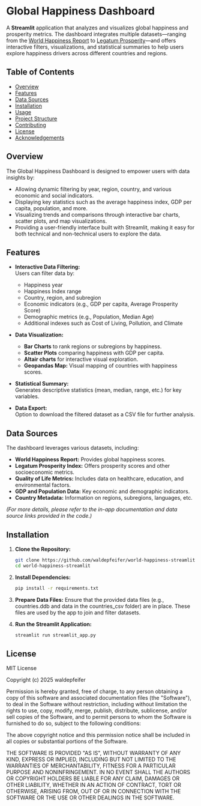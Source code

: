 # Global Happiness Dashboard

A **Streamlit** application that analyzes and visualizes global happiness and prosperity metrics. The dashboard integrates multiple datasets—ranging from the [World Happiness Report](https://worldhappiness.report/) to [Legatum Prosperity](https://index.prosperity.com/)—and offers interactive filters, visualizations, and statistical summaries to help users explore happiness drivers across different countries and regions.

## Table of Contents

- [Overview](#overview)
- [Features](#features)
- [Data Sources](#data-sources)
- [Installation](#installation)
- [Usage](#usage)
- [Project Structure](#project-structure)
- [Contributing](#contributing)
- [License](#license)
- [Acknowledgements](#acknowledgements)

## Overview

The Global Happiness Dashboard is designed to empower users with data insights by:
- Allowing dynamic filtering by year, region, country, and various economic and social indicators.
- Displaying key statistics such as the average happiness index, GDP per capita, population, and more.
- Visualizing trends and comparisons through interactive bar charts, scatter plots, and map visualizations.
- Providing a user-friendly interface built with Streamlit, making it easy for both technical and non-technical users to explore the data.

## Features

- **Interactive Data Filtering:**  
  Users can filter data by:
  - Happiness year
  - Happiness Index range
  - Country, region, and subregion
  - Economic indicators (e.g., GDP per capita, Average Prosperity Score)
  - Demographic metrics (e.g., Population, Median Age)
  - Additional indexes such as Cost of Living, Pollution, and Climate

- **Data Visualization:**  
  - **Bar Charts** to rank regions or subregions by happiness.
  - **Scatter Plots** comparing happiness with GDP per capita.
  - **Altair charts** for interactive visual exploration.
  - **Geopandas Map:** Visual mapping of countries with happiness scores.

- **Statistical Summary:**  
  Generates descriptive statistics (mean, median, range, etc.) for key variables.

- **Data Export:**  
  Option to download the filtered dataset as a CSV file for further analysis.

## Data Sources

The dashboard leverages various datasets, including:
- **World Happiness Report:** Provides global happiness scores.
- **Legatum Prosperity Index:** Offers prosperity scores and other socioeconomic metrics.
- **Quality of Life Metrics:** Includes data on healthcare, education, and environmental factors.
- **GDP and Population Data:** Key economic and demographic indicators.
- **Country Metadata:** Information on regions, subregions, languages, etc.

*(For more details, please refer to the in-app documentation and data source links provided in the code.)*

## Installation

1. **Clone the Repository:**

   ```bash
   git clone https://github.com/waldepfeifer/world-happiness-streamlit.git
   cd world-happiness-streamlit
   ```

2. **Install Dependencies:**
   ```bash
   pip install -r requirements.txt
   ```

3. **Prepare Data Files:**
Ensure that the provided data files (e.g., countries.ddb and data in the countries_csv folder) are in place. These files are used by the app to join and filter datasets.



1. **Run the Streamlit Application:**
   ```bash
   streamlit run streamlit_app.py
   ```

## License
MIT License

Copyright (c) 2025 waldepfeifer

Permission is hereby granted, free of charge, to any person obtaining a copy
of this software and associated documentation files (the "Software"), to deal
in the Software without restriction, including without limitation the rights
to use, copy, modify, merge, publish, distribute, sublicense, and/or sell
copies of the Software, and to permit persons to whom the Software is
furnished to do so, subject to the following conditions:

The above copyright notice and this permission notice shall be included in all
copies or substantial portions of the Software.

THE SOFTWARE IS PROVIDED "AS IS", WITHOUT WARRANTY OF ANY KIND, EXPRESS OR
IMPLIED, INCLUDING BUT NOT LIMITED TO THE WARRANTIES OF MERCHANTABILITY,
FITNESS FOR A PARTICULAR PURPOSE AND NONINFRINGEMENT. IN NO EVENT SHALL THE
AUTHORS OR COPYRIGHT HOLDERS BE LIABLE FOR ANY CLAIM, DAMAGES OR OTHER
LIABILITY, WHETHER IN AN ACTION OF CONTRACT, TORT OR OTHERWISE, ARISING FROM,
OUT OF OR IN CONNECTION WITH THE SOFTWARE OR THE USE OR OTHER DEALINGS IN THE
SOFTWARE.

